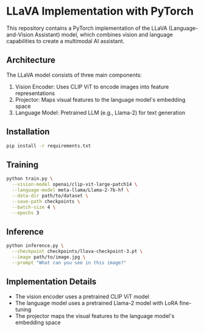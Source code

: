 # LLaVA Implementation with PyTorch

This repository contains a PyTorch implementation of the LLaVA (Language-and-Vision Assistant) model, which combines vision and language capabilities to create a multimodal AI assistant.

## Architecture

The LLaVA model consists of three main components:
1. Vision Encoder: Uses CLIP ViT to encode images into feature representations
2. Projector: Maps visual features to the language model's embedding space
3. Language Model: Pretrained LLM (e.g., Llama-2) for text generation

## Installation

```bash
pip install -r requirements.txt
```

## Training

```bash
python train.py \
  --vision-model openai/clip-vit-large-patch14 \
  --language-model meta-llama/Llama-2-7b-hf \
  --data-dir path/to/dataset \
  --save-path checkpoints \
  --batch-size 4 \
  --epochs 3
```

## Inference

```bash
python inference.py \
  --checkpoint checkpoints/llava-checkpoint-3.pt \
  --image path/to/image.jpg \
  --prompt "What can you see in this image?"
```

## Implementation Details

- The vision encoder uses a pretrained CLIP ViT model
- The language model uses a pretrained Llama-2 model with LoRA fine-tuning
- The projector maps the visual features to the language model's embedding space
